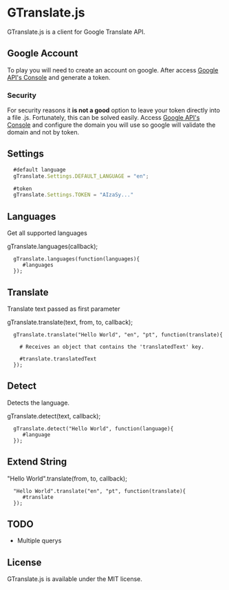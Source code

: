 # GTranslate.js
GTranslate.js is a client for Google Translate API.

## Google Account
To play you will need to create an account on google.
After access [Google API's Console](https://code.google.com/apis/console/) and generate a token.

### Security
For security reasons it **is not a good** option to leave your token directly into a file .js.
Fortunately, this can be solved easily.
Access [Google API's Console](https://code.google.com/apis/console/) and configure the domain you will use so google will validate the domain and not by token.

## Settings
~~~.js
  #default language
  gTranslate.Settings.DEFAULT_LANGUAGE = "en";

  #token
  gTranslate.Settings.TOKEN = "AIzaSy..."
~~~

## Languages
Get all supported languages

gTranslate.languages(callback);
~~~.ruby
  gTranslate.languages(function(languages){
     #languages
  });
~~~

## Translate
Translate text passed as first parameter

gTranslate.translate(text, from, to, callback);
~~~.ruby
  gTranslate.translate("Hello World", "en", "pt", function(translate){
    
    # Receives an object that contains the 'translatedText' key.

    #translate.translatedText
  });
~~~

## Detect
Detects the language.

gTranslate.detect(text, callback);
~~~.ruby
  gTranslate.detect("Hello World", function(language){
     #language
  });
~~~

## Extend String 
"Hello World".translate(from, to, callback);
~~~.ruby
  "Hello World".translate("en", "pt", function(translate){
     #translate
  });
~~~

## TODO
* Multiple querys

## License
GTranslate.js is available under the MIT license.